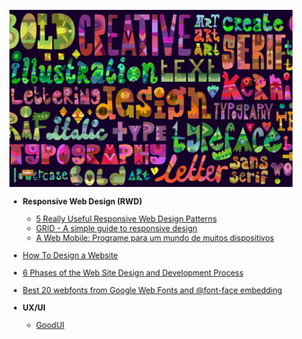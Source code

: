 ![webdesign](img/webdesign.jpg)

* **Responsive Web Design (RWD)**
  * [5 Really Useful Responsive Web Design Patterns](http://designshack.net/articles/css/5-really-useful-responsive-web-design-patterns/)
  * [GRID - A simple guide to responsive design](http://www.adamkaplan.me/grid/)
  * [A Web Mobile: Programe para um mundo de muitos dispositivos](http://www.casadocodigo.com.br/products/livro-web-mobile)

* [How To Design a Website](http://www.awwwards.com/how-to-design-a-website.html)
* [6 Phases of the Web Site Design and Development Process](http://www.idesignstudios.com/blog/web-design/phases-web-design-development-process/#.Ut7WyJBTvQo)
* [Best 20 webfonts from Google Web Fonts and @font-face embedding](http://www.awwwards.com/best-20-webfonts-from-google-web-fonts-and-font-face-embedding.html)

* **UX/UI**
  * [GoodUI](http://www.goodui.org/)
